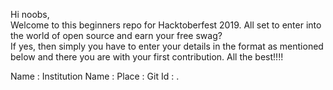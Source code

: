 Hi noobs,<br/>
Welcome to this beginners repo for Hacktoberfest 2019. All set to enter into the world of open source and earn your free swag? <br/>
If yes, then simply you have to enter your details in the format as mentioned below and there you are with your first contribution. All the best!!!!

Name : <Your name>
Institution Name : <institution name>
Place : <place>
Git Id : <Your git id>.
